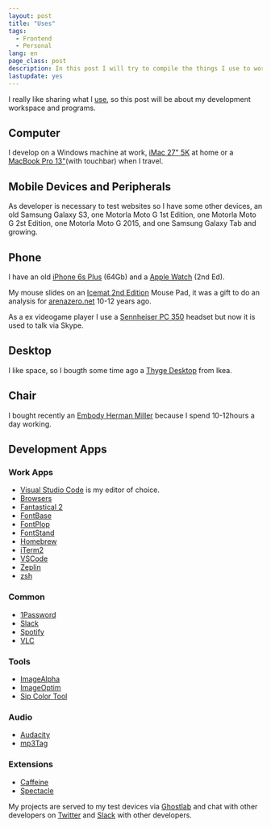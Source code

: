 ```yaml
---
layout: post
title: "Uses"
tags:
  - Frontend
  - Personal
lang: en
page_class: post
description: In this post I will try to compile the things I use to work in my day to day, computer, peripherals such as mouse, desktop, chair and above all, software. I think that we focus a lot on things of little importance and other more necessary things we overlook.
lastupdate: yes
---
```


I really like sharing what I <a class="link link--special" href="/resources/">use</a>, so this post will be about my development workspace and programs.

## Computer

I develop on a Windows machine at work, <a class="link link--special" href="https://www.apple.com/imac/" target="_blank" rel="noopener noreferrer">iMac 27" 5K</a> at home or a <a class="link link--special" href="https://www.apple.com/macbook-pro/" target="_blank" rel="noopener noreferrer">MacBook Pro 13"</a>(with touchbar) when I travel.

## Mobile Devices and Peripherals

As developer is necessary to test websites so I have some other devices, an old Samsung Galaxy S3, one Motorla Moto G 1st Edition, one Motorla Moto G 2st Edition, one Motorla Moto G 2015, and one Samsung Galaxy Tab and growing.

## Phone

I have an old <a class="link link--special" href="https://www.apple.com/iphone/" target="_blank" rel="noopener noreferrer">iPhone 6s Plus</a> (64Gb) and a <a class="link link--special" href="https://www.apple.com/watch/" target="_blank" rel="noopener noreferrer">Apple Watch</a> (2nd Ed).

My mouse slides on an <a class="link link--special" href="http://www.newegg.com/Product/Product.aspx?Item=N82E16817114203" target="_blank" rel="noopener noreferrer">Icemat 2nd Edition</a> Mouse Pad, it was a gift to do an analysis for <a class="link link--special"  href="http://www.arenazero.net" target="_blank" rel="noopener noreferrer">arenazero.net</a> 10-12 years ago.

As a ex videogame player I use a <a class="link link--special" href="http://en-us.sennheiser.com/professional-gamer-headset-super-noise-cancellation-pc-350" target="_blank" rel="noopener noreferrer">Sennheiser PC 350</a> headset but now it is used to talk via Skype.

## Desktop

I like space, so I bougth some time ago a <a class="link link--special" href="http://www.ikea.com/es/es/catalog/products/S89110934/" target="_blank" rel="noopener noreferrer">Thyge Desktop</a> from Ikea.

## Chair

I bought recently an <a class="link link--special" href="http://www.hermanmiller.com/products/seating/performance-work-chairs/embody-chairs.html" target="_blank" rel="noopener noreferrer">Embody Herman Miller</a> because I spend 10-12hours a day working.

## Development Apps

### Work Apps

- <a class="link link--special" href="https://code.visualstudio.com/" target="_blank" rel="noopener noreferrer">Visual Studio Code</a> is my editor of choice.
- <a class="link link--special" href="http://outdatedbrowser.com/en" target="_blank" rel="noopener noreferrer">Browsers</a>
- <a class="link link--special" href="https://flexibits.com/fantastical/download" target="_blank" rel="noopener noreferrer">Fantastical 2</a>
- <a class="link link--special" href="https://fontba.se/" target="_blank" rel="noopener noreferrer">FontBase</a>
- <a class="link link--special" href="https://github.com/matthewgonzalez/fontplop/releases" target="_blank" rel="noopener noreferrer">FontPlop</a>
- <a class="link link--special" href="https://fontstand.com/" target="_blank" rel="noopener noreferrer">FontStand</a>
- <a class="link link--special" href="https://brew.sh/" target="_blank" rel="noopener noreferrer">Homebrew</a>
- <a class="link link--special" href="https://www.iterm2.com/" target="_blank" rel="noopener noreferrer">iTerm2</a>
- <a class="link link--special" href="https://code.visualstudio.com/Download" target="_blank" rel="noopener noreferrer">VSCode</a>
- <a class="link link--special" href="https://zeplin.io/" target="_blank" rel="noopener noreferrer">Zeplin</a>
- <a class="link link--special" href="https://ohmyz.sh/" target="_blank" rel="noopener noreferrer">zsh</a>

### Common

- <a class="link link--special" href="https://1password.com/downloads/" target="_blank" rel="noopener noreferrer">1Password</a>
- <a class="link link--special" href="https://slack.com/intl/es/downloads/osx" target="_blank" rel="noopener noreferrer">Slack</a>
- <a class="link link--special" href="https://www.spotify.com/uk/download/other/" target="_blank" rel="noopener noreferrer">Spotify</a>
- <a class="link link--special" href="https://www.videolan.org/vlc/download-macosx.en-GB.html" target="_blank" rel="noopener noreferrer">VLC</a>

### Tools

- <a class="link link--special" href="https://pngmini.com/" target="_blank" rel="noopener noreferrer">ImageAlpha</a>
- <a class="link link--special" href="https://imageoptim.com/mac" target="_blank" rel="noopener noreferrer">ImageOptim</a>
- <a class="link link--special" href="https://sipapp.io/" target="_blank" rel="noopener noreferrer">Sip Color Tool</a>

### Audio

- <a class="link link--special" href="https://www.audacityteam.org/download/mac/" target="_blank" rel="noopener noreferrer">Audacity</a>
- <a class="link link--special" href="https://www.mp3tag.de/en/download.html" target="_blank" rel="noopener noreferrer">mp3Tag</a>

### Extensions

- <a class="link link--special" href="http://lightheadsw.com/caffeine/" target="_blank" rel="noopener noreferrer">Caffeine</a>
- <a class="link link--special" href="https://www.spectacleapp.com/" target="_blank" rel="noopener noreferrer">Spectacle</a>

My projects are served to my test devices via <a class="link link--special" href="https://www.vanamco.com/ghostlab/" target="_blank" rel="noopener noreferrer">Ghostlab</a> and chat with other developers on <a class="link link--special" href="{{ site.twitter }}" target="_blank" rel="noopener noreferrer">Twitter</a> and <a class="link link--special" href="https://slack.com/" target="_blank" rel="noopener noreferrer">Slack</a> with other developers.
